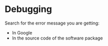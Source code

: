 # Debugging

Search for the error message you are getting:  
* In Google
* In the source code of the software package
